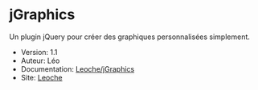 jGraphics
=========

Un plugin jQuery pour créer des graphiques personnalisées simplement.

* Version: 1.1
* Auteur: Léo
* Documentation: [Leoche/jGraphics](http://www.leoche.org/portfolio/jGraphics)
* Site: [Leoche](http://www.leoche.org)